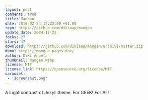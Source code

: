 ```yaml
---
layout: post
comments: true
title: Mangan
date: 2016-02-24 12:23:00 +01:00
repo: https://github.com/dikiaap/mangan
update_date: 2024-12-23
forks: 27
stars: 47
download: https://github.com/dikiaap/mangan/archive/master.zip
demo: https://mangan.pages.dev/
author: Diki Ananta
thumbnail: mangan.webp
license: MIT
license_link: https://opensource.org/license/MIT
carousel:
 - 'screenshot.png'
---
```


A Light contrast of Jekyll theme. For GEEK! For All!
